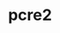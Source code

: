 ---
title: "pcre2"
layout: cache
categories: [package, v0.18.0]
meta: {"versions": ["10.39"], "compilers": ["gcc@=7.5.0"], "oss": ["ubuntu18.04"], "platforms": ["linux"], "targets": ["x86_64"], "stacks": ["build_systems", "data-vis-sdk", "e4s", "root"], "num_specs": 1, "num_specs_by_stack": {"data-vis-sdk": 1, "build_systems": 1, "root": 1, "e4s": 1}}
spec_details: [{"hash": "kc4m6sohvrzjewdi27te354j3lfow3td", "compiler": "gcc@=7.5.0", "versions": ["10.39"], "os": "ubuntu18.04", "platform": "linux", "target": "x86_64", "variants": ["~jit", "+multibyte"], "stacks": ["data-vis-sdk", "build_systems", "root", "e4s"], "size": "-", "tarball": "https://binaries.spack.io/releases/v0.18.0/build_cache/linux-ubuntu18.04-x86_64/gcc-7.5.0/pcre2-10.39/linux-ubuntu18.04-x86_64-gcc-7.5.0-pcre2-10.39-kc4m6sohvrzjewdi27te354j3lfow3td.spack"}]
---